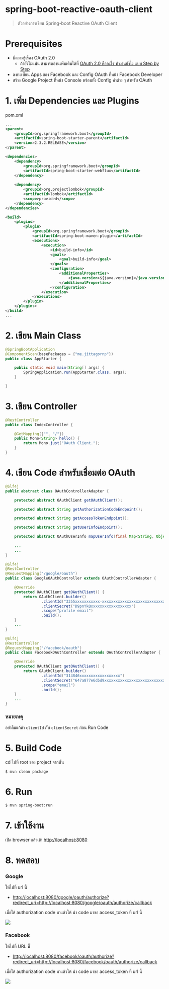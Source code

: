 # spring-boot-reactive-oauth-client

> ตัวอย่างการเขียน Spring-boot Reactive OAuth Client 

# Prerequisites

- มีความรู้เรื่อง OAuth 2.0 
    - ถ้ายังไม่แม่น สามารถอ่านเพิ่มเติมได้ที่ [OAuth 2.0 คืออะไร ทำงานยังไง แบบ Step by Step](https://docs.google.com/presentation/d/1GefptamJEHczcnkNo1Gjsv2DFO2ctFjGvc7AYEf35Gg/edit?usp=sharing)
- ลงทะเบียน Apps ของ Facebook และ Config OAuth ที่หน้า Facebook Developer
- สร้าง Google Project ที่หน้า Console พร้อมทั้ง Config ค่าต่าง ๆ สำหรับ OAuth 

# 1. เพิ่ม Dependencies และ Plugins 

pom.xml 
``` xml
...
<parent>
    <groupId>org.springframework.boot</groupId>
    <artifactId>spring-boot-starter-parent</artifactId>
    <version>2.3.2.RELEASE</version>
</parent>

<dependencies>
    <dependency>
        <groupId>org.springframework.boot</groupId>
        <artifactId>spring-boot-starter-webflux</artifactId>
    </dependency>
    
    <dependency>
        <groupId>org.projectlombok</groupId>
        <artifactId>lombok</artifactId>
        <scope>provided</scope>
    </dependency>
</dependencies>

<build>
    <plugins>
        <plugin>
            <groupId>org.springframework.boot</groupId>
            <artifactId>spring-boot-maven-plugin</artifactId>
            <executions>        
                <execution>            
                    <id>build-info</id>            
                    <goals>                
                        <goal>build-info</goal>            
                    </goals>        
                    <configuration>                
                        <additionalProperties>                    
                            <java.version>${java.version}</java.version>                                   
                        </additionalProperties>            
                    </configuration>        
                </execution>    
            </executions>
        </plugin>
    </plugins>
</build>
...
```

# 2. เขียน Main Class 

``` java
@SpringBootApplication
@ComponentScan(basePackages = {"me.jittagornp"})
public class AppStarter {

    public static void main(String[] args) {
        SpringApplication.run(AppStarter.class, args);
    }

}
```

# 3. เขียน Controller
``` java
@RestController
public class IndexController {

    @GetMapping({"", "/"})
    public Mono<String> hello() {
        return Mono.just("OAuth Client.");
    }
}
```

# 4. เขียน Code สำหรับเชื่อมต่อ OAuth 
```java
@Slf4j
public abstract class OAuthControllerAdapter {

    protected abstract OAuthClient getOAuthClient();

    protected abstract String getAuthorizationCodeEndpoint();

    protected abstract String getAccessTokenEndpoint();

    protected abstract String getUserInfoEndpoint();

    protected abstract OAuthUserInfo mapUserInfo(final Map<String, Object> userInfo);
    
    ...
    ...
}

@Slf4j
@RestController
@RequestMapping("/google/oauth")
public class GoogleOAuthController extends OAuthControllerAdapter {

    @Override
    protected OAuthClient getOAuthClient() {
        return OAuthClient.builder()
                .clientId("3355xxxxxxxxxxx-xxxxxxxxxxxxxxxxxxxxxxxxxxxx.apps.googleusercontent.com")
                .clientSecret("D9pnYkQxxxxxxxxxxxxxxxxxx")
                .scope("profile email")
                .build();
    }
    ...
}

@Slf4j
@RestController
@RequestMapping("/facebook/oauth")
public class FacebookOAuthController extends OAuthControllerAdapter {

    @Override
    protected OAuthClient getOAuthClient() {
        return OAuthClient.builder()
                .clientId("314846xxxxxxxxxxxxxxxxxx")
                .clientSecret("647a877e6d5d9xxxxxxxxxxxxxxxxxxxxxxxxxxxxxxxxxxxx")
                .scope("email")
                .build();
    }
    ...
}    
```

### หมายเหตุ 

อย่าลืมแก้ค่า `clientId` กับ `clientSecret` ก่อน Run Code 

# 5. Build Code
cd ไปที่ root ของ project จากนั้น  
``` sh
$ mvn clean package
```

# 6. Run 
``` sh 
$ mvn spring-boot:run
```

# 7. เข้าใช้งาน

เปิด browser แล้วเข้า [http://localhost:8080](http://localhost:8080)

# 8. ทดสอบ


### Google 

ให้ไปที่ url นี้

- [http://localhost:8080/google/oauth/authorize?redirect_uri=http://localhost:8080/google/oauth/authorize/callback](http://localhost:8080/google/oauth/authorize?redirect_uri=http://localhost:8080/google/oauth/authorize/callback)

เมื่อได้ authorization code มาแล้วให้ นำ code มาขอ access_token ที่ url นี้ 

![](oauth-google.png)

### Facebook

ให้ไปที่ URL นี้ 
- [http://localhost:8080/facebook/oauth/authorize?redirect_uri=http://localhost:8080/facebook/oauth/authorize/callback](http://localhost:8080/facebook/oauth/authorize?redirect_uri=http://localhost:8080/facebook/oauth/authorize/callback)

เมื่อได้ authorization code มาแล้วให้ นำ code มาขอ access_token ที่ url นี้ 

![](oauth-facebook.png)

